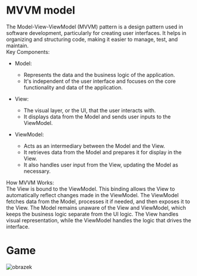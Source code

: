 # MVVM model
The Model-View-ViewModel (MVVM) pattern is a design pattern used in software development, particularly for creating user interfaces. It helps in organizing and structuring code, making it easier to manage, test, and maintain.<br />
Key Components:<br />

* Model:
  - Represents the data and the business logic of the application.
  - It's independent of the user interface and focuses on the core functionality and data of the application.

* View:
  - The visual layer, or the UI, that the user interacts with.
  - It displays data from the Model and sends user inputs to the ViewModel.

* ViewModel:
  - Acts as an intermediary between the Model and the View.
  - It retrieves data from the Model and prepares it for display in the View.
  - It also handles user input from the View, updating the Model as necessary.<br />

How MVVM Works:<br />
The View is bound to the ViewModel. This binding allows the View to automatically reflect changes made in the ViewModel.
The ViewModel fetches data from the Model, processes it if needed, and then exposes it to the View.
The Model remains unaware of the View and ViewModel, which keeps the business logic separate from the UI logic.
The View handles visual representation, while the ViewModel handles the logic that drives the interface.


# Game
![obrazek](https://github.com/user-attachments/assets/1688fd6b-9564-457f-981b-c3000257e5dd)
